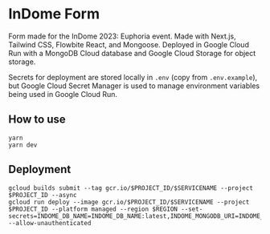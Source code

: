 # InDome Form

Form made for the InDome 2023: Euphoria event. Made with Next.js, Tailwind CSS, Flowbite React, and Mongoose. Deployed in Google Cloud Run with a MongoDB Cloud database and Google Cloud Storage for object storage.

Secrets for deployment are stored locally in `.env` (copy from `.env.example`), but Google Cloud Secret Manager is used to manage environment variables being used in Google Cloud Run.

## How to use

```
yarn
yarn dev
```

## Deployment

```
gcloud builds submit --tag gcr.io/$PROJECT_ID/$SERVICENAME --project $PROJECT_ID --async
gcloud run deploy --image gcr.io/$PROJECT_ID/$SERVICENAME --project $PROJECT_ID --platform managed --region $REGION --set-secrets=INDOME_DB_NAME=INDOME_DB_NAME:latest,INDOME_MONGODB_URI=INDOME_MONGODB_URI:latest,INDOME_GCP_BUCKET=INDOME_GCP_BUCKET:latest,INDOME_ADMIN_SECRET=INDOME_ADMIN_SECRET:latest,GOOGLE_CLIENT_ID=GOOGLE_CLIENT_ID:latest,GOOGLE_CLIENT_SECRET=GOOGLE_CLIENT_SECRET:latest,GOOGLE_REFRESH_TOKEN=GOOGLE_REFRESH_TOKEN:latest --allow-unauthenticated
```
